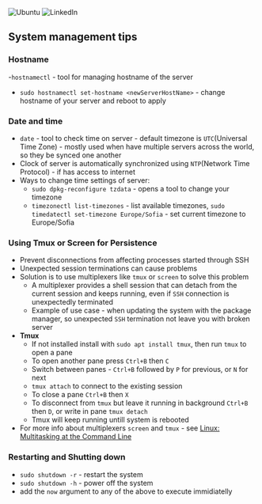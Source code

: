 ![Ubuntu](https://img.shields.io/badge/Ubuntu-E95420?style=for-the-badge&logo=ubuntu&logoColor=white)
![LinkedIn](https://img.shields.io/badge/linkedin-%230077B5.svg?style=for-the-badge&logo=linkedin&logoColor=white)
## System management tips

### Hostname
-`hostnamectl` - tool for managing hostname of the server
- `sudo hostnamectl set-hostname <newServerHostName>` - change hostname of your server and reboot to apply

### Date and time
- `date` - tool to check time on server - default timezone is `UTC`(Universal Time Zone) - mostly used when have multiple servers across the world, so they be synced one another
- Clock of server is automatically synchronized using `NTP`(Network Time Protocol) - if has access to internet
- Ways to change time settings of server:
  - `sudo dpkg-reconfigure tzdata` - opens a tool to change your timezone
  - `timezonectl list-timezones` - list available timezones, `sudo timedatectl set-timezone Europe/Sofia` - set current timezone to Europe/Sofia

### Using Tmux or Screen for Persistence
- Prevent disconnections from affecting processes started through SSH
- Unexpected session terminations can cause problems
- Solution is to use multiplexers like `tmux` or `screen` to solve this problem
  - A multiplexer provides a shell session that can detach from the current session and keeps running, even if `SSH` connection is unexpectedly terminated
  - Example of use case - when updating the system with the package manager, so unexpected `SSH` termination not leave you with broken server
- **Tmux**
  - If not installed install with `sudo apt install tmux`, then run `tmux` to open a pane
  - To open another pane press `Ctrl+B` then `C`
  - Switch between panes - `Ctrl+B` followed by `P` for previous, or `N` for next
  - `tmux attach` to connect to the existing session
  - To close a pane `Ctrl+B` then `X`
  - To disconnect from `tmux` but leave it running in background `Ctrl+B` then `D`, or write in pane `tmux detach`
  - Tmux will keep running untill system is rebooted
- For more info about multiplexers `screen` and `tmux` - see [Linux: Multitasking at the Command Line](https://www.linkedin.com/learning/linux-multitasking-at-the-command-line-18466403/command-line-multitasking)

### Restarting and Shutting down
- `sudo shutdown -r` - restart the system
- `sudo shutdown -h` - power off the system
- add the `now` argument to any of the above to execute immidiatelly
